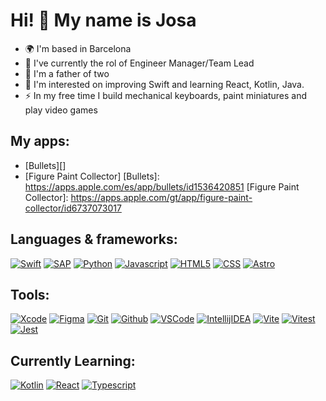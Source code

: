 Hi! 👋 My name is Josa 
=============================

* 🌍  I'm based in Barcelona
* 🥷  I've currently the rol of Engineer Manager/Team Lead
* 🧒  I'm a father of two
* 🧠  I'm interested on improving Swift and learning React, Kotlin, Java.
* ⚡   In my free time I build mechanical keyboards, paint miniatures and play video games



## My apps:
* [Bullets][]
* [Figure Paint Collector]
[Bullets]: https://apps.apple.com/es/app/bullets/id1536420851
[Figure Paint Collector]: https://apps.apple.com/gt/app/figure-paint-collector/id6737073017


## Languages & frameworks:
[![Swift](https://img.shields.io/badge/Swift-F05138?style=for-the-badge&logo=swift&logoColor=white)]()
[![SAP](https://img.shields.io/badge/SAP-6EB5A5?style=for-the-badge&logo=SAP&logoColor=white)]()
[![Python](https://img.shields.io/badge/Python-3776AB?style=for-the-badge&logo=Python&logoColor=white)]()
[![Javascript](https://img.shields.io/badge/Javascript-F7DF1E?style=for-the-badge&logo=Javascript&logoColor=black)]()
[![HTML5](https://img.shields.io/badge/HTML5-E34F26?style=for-the-badge&logo=html5&logoColor=white)]()
[![CSS](https://img.shields.io/badge/CSS3-1572B6?style=for-the-badge&logo=css3&logoColor=white)]()
[![Astro](https://img.shields.io/badge/Astro-FF5D01?style=for-the-badge&logo=astro&logoColor=white)]()

<!---[![NodeJS](https://img.shields.io/badge/NodeJS-339933?style=for-the-badge&logo=nodedotjs&logoColor=white&labelColor=101010)]()--->
## Tools:
[![Xcode](https://img.shields.io/badge/Xcode-1575F9?style=for-the-badge&logo=xcode&logoColor=white)]()
[![Figma](https://img.shields.io/badge/Figma-5FDED7?style=for-the-badge&logo=Figma&logoColor=black)]()
[![Git](https://img.shields.io/badge/git-F05032?style=for-the-badge&logo=git&logoColor=white)]()
[![Github](https://img.shields.io/badge/github-181717?style=for-the-badge&logo=github&logoColor=white)]()
[![VSCode](https://img.shields.io/badge/vscode-007ACC?style=for-the-badge&logo=visualstudiocode&logoColor=white)]()
[![IntellijIDEA](https://img.shields.io/badge/intellijidea-000000?style=for-the-badge&logo=intellijidea&logoColor=white)]()
[![Vite](https://img.shields.io/badge/vite-646CFF?style=for-the-badge&logo=vite&logoColor=white)]()
[![Vitest](https://img.shields.io/badge/vitest-6E9F18?style=for-the-badge&logo=vitest&logoColor=white)]()
[![Jest](https://img.shields.io/badge/jest-C21325?style=for-the-badge&logo=jest&logoColor=white)]()

## Currently Learning:
<!---[![Rust](https://img.shields.io/badge/Rust-000000?style=for-the-badge&logo=rust&logoColor=white)]()--->
[![Kotlin](https://img.shields.io/badge/Kotlin-7F52FF?style=for-the-badge&logo=kotlin&logoColor=white)]()
[![React](https://img.shields.io/badge/React-61DAFB?style=for-the-badge&logo=React&logoColor=black)]()
[![Typescript](https://img.shields.io/badge/Typescript-3178C6?style=for-the-badge&logo=Typescript&logoColor=white)]()
